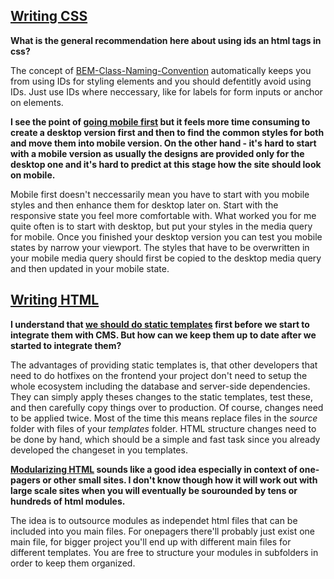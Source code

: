 ## [Writing CSS](./Development/Frontend_Development/Writing_CSS)

**What is the general recommendation here about using ids an html tags in css?**

The concept of [BEM-Class-Naming-Convention](./Development/Frontend_Development/Writing_CSS/Follow_a_Naming_Convention) automatically keeps you from using IDs for styling elements and you should defentitly avoid using IDs. Just use IDs where neccessary, like for labels for form inputs or anchor on elements.

**I see the point of [going mobile first](./Development/Frontend_Development/Writing_CSS/Go_mobile_first) but it feels more time consuming to create a desktop version first and then to find the common styles for both and move them into mobile version. On the other hand - it's hard to start with a mobile version as usually the designs are provided only for the desktop one and it's hard to predict at this stage how the site should look on mobile.**

Mobile first doesn't neccessarily mean you have to start with you mobile styles and then enhance them for desktop later on. Start with the responsive state you feel more comfortable with.
What worked you for me quite often is to start with desktop, but put your styles in the media query for mobile. Once you finished your desktop version you can test you mobile states by narrow your viewport. The styles that have to be overwritten in your mobile media query should first be copied to the desktop media query and then updated in your mobile state.

## [Writing HTML](./Development/Frontend_Development/Writing_CSS)

**I understand that [we should do static templates](./Development/Frontend_Development/Writing_HTML/Provide_static_templates) first before we start to integrate them with CMS. But how can we keep them up to date after we started to integrate them?**

The advantages of providing static templates is, that other developers that need to do hotfixes on the frontend your project don't need to setup the whole ecosystem including the database and server-side dependencies. They can simply apply theses changes to the static templates, test these, and then carefully copy things over to production. 
Of course, changes need to be applied twice. Most of the time this means replace files in the *source* folder with files of your *templates* folder. HTML structure changes need to be done by hand, which should be a simple and fast task since you already developed the changeset in you templates.

**[Modularizing HTML](./Development/Frontend_Development/Writing_HTML/Structure_your_HTML) sounds like a good idea especially in context of one-pagers or other small sites. I don't know though how it will work out with large scale sites when you will eventually be sourounded by tens or hundreds of html modules.**

The idea is to outsource modules as independet html files that can be included into you main files. For onepagers there'll probably just exist one main file, for bigger project you'll end up with different main files for different templates. You are free to structure your modules in subfolders in order to keep them organized.









